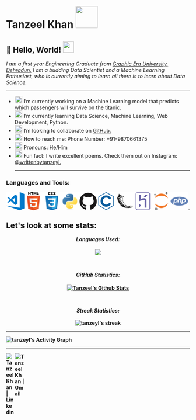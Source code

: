 # Tanzeel Khan <img src="https://media1.giphy.com/media/jOmQmJkjcvB3Bc8CRb/200.webp?cid=ecf05e47yf1a97vfwa7whfkzwdhpvmvv9vtctib5d363cvyu&rid=200.webp&ct=g" height="60px" width="60px">
## 👋 Hello, World! <img src="https://media3.giphy.com/media/llCMePepHIqmv1ZYoN/200w.webp?cid=ecf05e47otrz7t971uykbwze1bdnk15t4k9joko17pxdi5z3&rid=200w.webp&ct=g" height="30px" width="30px">
<i>I am a first year Engineering Graduate from <a href="https://www.geu.ac.in/" target="_blank">Graphic Era University, Dehradun.</a> I am a budding Data Scientist and a Machine Learning Enthusiast, who is currently aiming to learn all there is to learn about Data Science.</i>
<hr>

- <img src="https://media3.giphy.com/media/TamGVAGxDTYDNt3dpn/200w.webp?cid=ecf05e47v786gywr713evjw2e0g6m1pc7mrzrjscnjk0gt8u&rid=200w.webp&ct=g" height="20vw" width="20vw"> I’m currently working on a Machine Learning model that predicts which passengers will survive on the titanic.
- <img src="https://media1.giphy.com/media/4FQMuOKR6zQRO/giphy.webp?cid=ecf05e47ca2px6l7utfudos1ot8n85c4734nnxv97yytv78i&rid=giphy.webp&ct=g" height="20vw" width="20vw"> I’m currently learning Data Science, Machine Learning, Web Development, Python.
- <img src="https://media2.giphy.com/media/du3J3cXyzhj75IOgvA/200.webp?cid=ecf05e477th2v6yii6g6y4llcetz24q8nmnoup03fs5kzo0v&rid=200.webp&ct=g" height="20vw" width="20vw"> I’m looking to collaborate on <a href="https://github.com/tanzeyl" target="_blank">GitHub.</a> 
- <img src="https://media2.giphy.com/media/j5Q5fFH4zGJ9TkNnrw/200w.webp?cid=ecf05e47y231z4bzrm9l0eut1o7d0z9t9dbypfgj2bmf419m&rid=200w.webp&ct=g" height="20vw" width="20vw"> How to reach me: Phone Number: +91-9870661375
- <img src="https://media4.giphy.com/media/fnSUqVP4VBp5nreSul/200w.webp?cid=ecf05e47luuw7ma928fwfeif9s6989wr336iynpvkwpulsdb&rid=200w.webp&ct=g" height="20vw" width="20vw"> Pronouns: He/Him
- <img src="https://media0.giphy.com/media/kHsNGykRSXwhPw4Q7M/200w.webp?cid=ecf05e47f64y32wr2p2v8n13fqxj183gv527jcebusrh518k&rid=200w.webp&ct=g" height="20vw" width="20vw"> Fun fact: I write excellent poems. Check them out on Instagram: <a href="https://www.instagram.com/writtenbytanzeyl/" target="_blank">@writtenbytanzeyl.</a><hr>
### Languages and Tools:
<img align="left" alt="Visual Studio Code" width="50px" src="https://raw.githubusercontent.com/github/explore/80688e429a7d4ef2fca1e82350fe8e3517d3494d/topics/visual-studio-code/visual-studio-code.png" />
<img align="left" alt="HTML5" width="50px" src="https://raw.githubusercontent.com/github/explore/80688e429a7d4ef2fca1e82350fe8e3517d3494d/topics/html/html.png" />
<img align="left" alt="CSS3" width="50px" src="https://raw.githubusercontent.com/github/explore/80688e429a7d4ef2fca1e82350fe8e3517d3494d/topics/css/css.png" />
<img align="left" alt="Python" width="50px" src="https://github.com/devicons/devicon/blob/master/icons/python/python-original.svg" />
<img align="left" alt="GitHub" width="50px" src="https://github.com/devicons/devicon/blob/master/icons/github/github-original.svg" />
<img align="left" alt="C Programming Language" width="50px" src="https://github.com/devicons/devicon/blob/master/icons/c/c-line.svg" />
<img align="left" alt="Flask" width="50px" src="https://github.com/devicons/devicon/blob/master/icons/flask/flask-original.svg" />
<img align="left" alt="Heroku" width="50px" src="https://github.com/devicons/devicon/blob/master/icons/heroku/heroku-original.svg" />
<img align="left" alt="Jupyter Notebooks" width="50px" src="https://github.com/devicons/devicon/blob/master/icons/jupyter/jupyter-original.svg" />
<img align="left" alt="PHP" width="50px" src="https://github.com/devicons/devicon/blob/master/icons/php/php-plain.svg" /><br><br>

<hr>

## Let's look at some stats:
<div>
  <p align="center"><b><i>Languages Used:</i><b><br><br>
<a href="https://github.com/tanzeyl">
  <img align="center" src="https://github-readme-stats.vercel.app/api/top-langs/?username=tanzeyl&theme=dark&hide_langs_below=1" />
    </a></p></div><br>
<div>
  <p align="center"><b><i>GitHub Statistics:</i><b><br><br>
<a href="https://github.com/tanzeyl">
 <img align="center" src="https://github-readme-stats.vercel.app/api?username=tanzeyl&show_icons=true&theme=dark&line_height=27" alt="Tanzeel's Github Stats"/>
    </a></p></div><br>
<div>
  <p align="center"><b><i>Streak Statistics:</i></b><br><br>
    <img alt="tanzeyl's streak" src="https://github-readme-streak-stats.herokuapp.com/?user=tanzeyl&theme=dark&hide_border=true"/>
  </p>
</div>
<hr>
  <img alt="tanzeyl's Activity Graph" src="https://activity-graph.herokuapp.com/graph?username=tanzeyl&bg_color=1F222E&color=F8D866&line=F85D7F&point=FFFFFF&hide_border=true" />
<hr>
  <div>
 <a href="https://www.linkedin.com/in/tanzeel-khan-5754641ab/">
    <img align="left" alt="Tanzeel Khan | Linkedin" width="24px" src="https://github.com/TheDudeThatCode/TheDudeThatCode/blob/master/Assets/Linkedin.svg" />
  </a>
  <a href="mailto:ktanzeel80@gmail.com">
    <img align="left" alt="Tanzeel Khan | Gmail" width="26px" src="https://github.com/TheDudeThatCode/TheDudeThatCode/blob/master/Assets/Gmail.svg" />
  </a></div>

